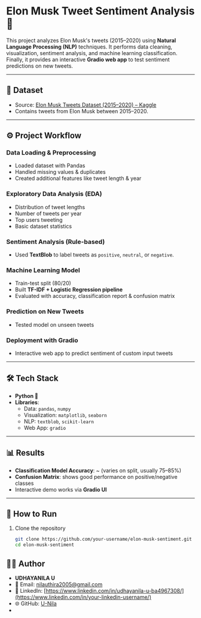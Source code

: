
# Elon Musk Tweet Sentiment Analysis 🚀  

This project analyzes Elon Musk's tweets (2015–2020) using **Natural Language Processing (NLP)** techniques. It performs data cleaning, visualization, sentiment analysis, and machine learning classification. Finally, it provides an interactive **Gradio web app** to test sentiment predictions on new tweets.  

---

## 📂 Dataset  

- Source: [Elon Musk Tweets Dataset (2015–2020) – Kaggle](https://www.kaggle.com/datasets/vidyapb/elon-musk-tweets-2015-to-2020)  
- Contains tweets from Elon Musk between 2015–2020.  

---

## ⚙️ Project Workflow  

### Data Loading & Preprocessing  
- Loaded dataset with Pandas  
- Handled missing values & duplicates  
- Created additional features like tweet length & year  

### Exploratory Data Analysis (EDA)  
- Distribution of tweet lengths  
- Number of tweets per year  
- Top users tweeting  
- Basic dataset statistics  

### Sentiment Analysis (Rule-based)  
- Used **TextBlob** to label tweets as `positive`, `neutral`, or `negative`.  

### Machine Learning Model  
- Train-test split (80/20)  
- Built **TF-IDF + Logistic Regression pipeline**  
- Evaluated with accuracy, classification report & confusion matrix  

### Prediction on New Tweets  
- Tested model on unseen tweets  

### Deployment with Gradio  
- Interactive web app to predict sentiment of custom input tweets  

---

## 🛠️ Tech Stack  

- **Python 🐍**  
- **Libraries**:  
  - Data: `pandas`, `numpy`  
  - Visualization: `matplotlib`, `seaborn`  
  - NLP: `textblob`, `scikit-learn`  
  - Web App: `gradio`  

---

## 📊 Results  

- **Classification Model Accuracy**: ~ (varies on split, usually 75–85%)  
- **Confusion Matrix**: shows good performance on positive/negative classes  
- Interactive demo works via **Gradio UI**  

---

## 🚀 How to Run  

1. Clone the repository  
   ```bash
   git clone https://github.com/your-username/elon-musk-sentiment.git
   cd elon-musk-sentiment
## 👨‍💻 Author  

- **UDHAYANILA U**  
- 📧 Email: [nilauthira2005@gmail.com](mailto:your.email@example.com)  
- 💼 LinkedIn: [https://www.linkedin.com/in/udhayanila-u-ba4967308/](https://www.linkedin.com/in/your-linkedin-username/)
- 🌐 GitHub: [U-Nila](https://github.com/your-username)
- 


